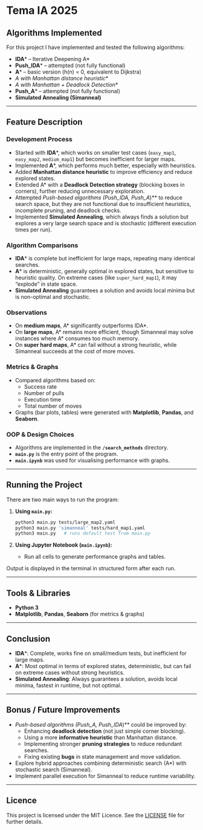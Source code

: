 # Tema IA 2025

## Algorithms Implemented

For this project I have implemented and tested the following algorithms:

- **IDA*** – Iterative Deepening A*  
- **Push_IDA*** – attempted (not fully functional)  
- **A*** – basic version (h(n) = 0, equivalent to Dijkstra)  
- **A* with Manhattan distance heuristic**  
- **A* with Manhattan + Deadlock Detection**  
- **Push_A*** – attempted (not fully functional)  
- **Simulated Annealing (Simanneal)**  

---

## Feature Description

### Development Process
- Started with **IDA***, which works on smaller test cases (`easy_map1`, `easy_map2`, `medium_map1`) but becomes inefficient for larger maps.  
- Implemented **A***, which performs much better, especially with heuristics.  
- Added **Manhattan distance heuristic** to improve efficiency and reduce explored states.  
- Extended A* with a **Deadlock Detection strategy** (blocking boxes in corners), further reducing unnecessary exploration.  
- Attempted **Push-based algorithms (Push_IDA*, Push_A*)** to reduce search space, but they are not functional due to insufficient heuristics, incomplete pruning, and deadlock checks.  
- Implemented **Simulated Annealing**, which always finds a solution but explores a very large search space and is stochastic (different execution times per run).  

### Algorithm Comparisons
- **IDA*** is complete but inefficient for large maps, repeating many identical searches.  
- **A*** is deterministic, generally optimal in explored states, but sensitive to heuristic quality. On extreme cases (like `super_hard_map1`), it may “explode” in state space.  
- **Simulated Annealing** guarantees a solution and avoids local minima but is non-optimal and stochastic.  

### Observations
- On **medium maps**, A* significantly outperforms IDA*.  
- On **large maps**, A* remains more efficient, though Simanneal may solve instances where A* consumes too much memory.  
- On **super hard maps**, A* can fail without a strong heuristic, while Simanneal succeeds at the cost of more moves.  

### Metrics & Graphs
- Compared algorithms based on:
  - Success rate  
  - Number of pulls  
  - Execution time  
  - Total number of moves  
- Graphs (bar plots, tables) were generated with **Matplotlib**, **Pandas**, and **Seaborn**.  

### OOP & Design Choices
- Algorithms are implemented in the **`/search_methods`** directory.  
- **`main.py`** is the entry point of the program.  
- **`main.ipynb`** was used for visualising performance with graphs.  

---

## Running the Project

There are two main ways to run the program:

1. **Using `main.py`:**
   ```bash
   python3 main.py tests/large_map2.yaml
   python3 main.py 'simanneal' tests/hard_map1.yaml
   python3 main.py   # runs default test from main.py
   ```

2. **Using Jupyter Notebook (`main.ipynb`):**
   - Run all cells to generate performance graphs and tables.  

Output is displayed in the terminal in structured form after each run.  

---

## Tools & Libraries
- **Python 3**  
- **Matplotlib**, **Pandas**, **Seaborn** (for metrics & graphs)  

---

## Conclusion
- **IDA***: Complete, works fine on small/medium tests, but inefficient for large maps.  
- **A***: Most optimal in terms of explored states, deterministic, but can fail on extreme cases without strong heuristics.  
- **Simulated Annealing**: Always guarantees a solution, avoids local minima, fastest in runtime, but not optimal.  

---

## Bonus / Future Improvements
- **Push-based algorithms (Push_A*, Push_IDA*)** could be improved by:  
  - Enhancing **deadlock detection** (not just simple corner blocking).  
  - Using a more **informative heuristic** than Manhattan distance.  
  - Implementing stronger **pruning strategies** to reduce redundant searches.  
  - Fixing existing **bugs** in state management and move validation.  
- Explore hybrid approaches combining deterministic search (A*) with stochastic search (Simanneal).  
- Implement parallel execution for Simanneal to reduce runtime variability.  

---

## Licence
This project is licensed under the MIT Licence. See the [LICENSE](./LICENSE) file for further details.  
